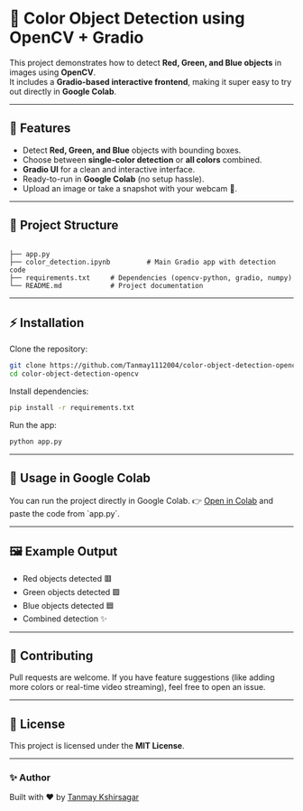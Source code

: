 # 🎨 Color Object Detection using OpenCV + Gradio

This project demonstrates how to detect **Red, Green, and Blue objects** in images using **OpenCV**.  
It includes a **Gradio-based interactive frontend**, making it super easy to try out directly in **Google Colab**.

---

## 🚀 Features
- Detect **Red, Green, and Blue** objects with bounding boxes.
- Choose between **single-color detection** or **all colors** combined.
- **Gradio UI** for a clean and interactive interface.
- Ready-to-run in **Google Colab** (no setup hassle).
- Upload an image or take a snapshot with your webcam 📸.

---

## 📂 Project Structure
```

├── app.py
├── color_detection.ipynb         # Main Gradio app with detection code
├── requirements.txt     # Dependencies (opencv-python, gradio, numpy)
└── README.md            # Project documentation

````

---

## ⚡ Installation

Clone the repository:
```bash
git clone https://github.com/Tanmay1112004/color-object-detection-opencv.git
cd color-object-detection-opencv
````

Install dependencies:

```bash
pip install -r requirements.txt
```

Run the app:

```bash
python app.py
```

---

## 📖 Usage in Google Colab

You can run the project directly in Google Colab.
👉 [Open in Colab]([https://colab.research.google.com/](https://colab.research.google.com/drive/1KFRnfYsEBue_ctgL_qKG6F6GhctXA8UX#scrollTo=G1_xdwCGKDo2)) and paste the code from `app.py`.

---

## 🖼️ Example Output

* Red objects detected 🟥
* Green objects detected 🟩
* Blue objects detected 🟦
* Combined detection ✨

---

## 🤝 Contributing

Pull requests are welcome. If you have feature suggestions (like adding more colors or real-time video streaming), feel free to open an issue.

---

## 📜 License

This project is licensed under the **MIT License**.

---

### ✨ Author

Built with ❤️ by [Tanmay Kshirsagar](https://github.com/Tanmay1112004)
